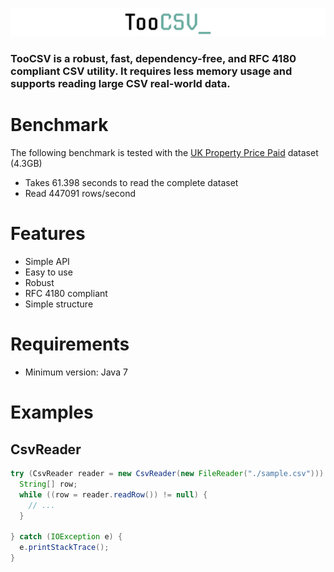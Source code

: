 ![TooCsv Logo](./assert/logo.png)
### **TooCSV** is a robust, fast, dependency-free, and RFC 4180 compliant CSV utility. It requires less memory usage and supports reading large CSV real-world data.



# Benchmark

The following benchmark is tested with the [UK Property Price Paid](https://www.gov.uk/government/statistical-data-sets/price-paid-data-downloads) dataset (4.3GB)

- Takes 61.398 seconds to read the complete dataset
- Read 447091 rows/second

# Features
- Simple API
- Easy to use
- Robust
- RFC 4180 compliant
- Simple structure

# Requirements
- Minimum version: Java 7

# Examples
## CsvReader
```java
try (CsvReader reader = new CsvReader(new FileReader("./sample.csv"))) {
  String[] row;
  while ((row = reader.readRow()) != null) {
    // ...
  }

} catch (IOException e) {
  e.printStackTrace();
}
```